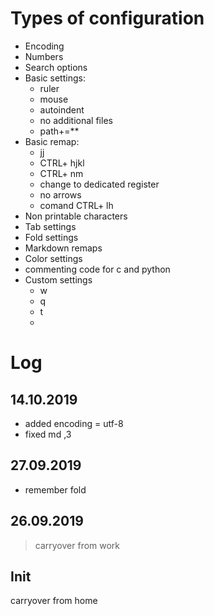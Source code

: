 
# Types of configuration
- Encoding
- Numbers
- Search options
- Basic settings:
    * ruler
    * mouse
    * autoindent
    * no additional files
    * path+=\*\*
- Basic remap:
    * jj
    * CTRL+ hjkl
    * CTRL+ nm
    * change to dedicated register
    * no arrows
    * comand CTRL+ lh
- Non printable characters
- Tab settings
- Fold settings
- Markdown remaps
- Color settings
- commenting code for c and python
- Custom settings
    * <leader>w
    * <leader>q
    * <leader>t
    * <Space><Space>

# Log
## 14.10.2019
- added encoding = utf-8
- fixed md ,3

## 27.09.2019
- remember fold

## 26.09.2019
> carryover from work

## Init
carryover from home

